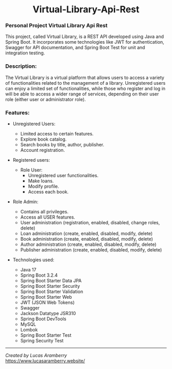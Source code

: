 <h1 align="center" id="title">Virtual-Library-Api-Rest</h1>

<h3>Personal Project Virtual Library Api Rest</h3>

This project, called Virtual Library, is a REST API developed using Java and Spring Boot. It incorporates some technologies like JWT for authentication, Swagger for API documentation, and Spring Boot Test for unit and integration testing.

<h3>Description:</h3>

The Virtual Library is a virtual platform that allows users to access a variety of functionalities related to the management of a library. Unregistered users can enjoy a limited set of functionalities, while those who register and log in will be able to access a wider range of services, depending on their user role (either user or administrator role).

<h3>Features:</h3>

  - Unregistered Users:
    - Limited access to certain features.
    - Explore book catalog.
    - Search books by title, author, publisher.
    - Account registration.
   
  - Registered users:
    - Role User:
      - Unregistered user functionalities.
      - Make loans.
      - Modify profile.
      - Access each book.

  - Role Admin:
      - Contains all privileges.
      - Access all USER features.
      - User administration (registration, enabled, disabled, change roles, delete)
      - Loan administration (create, enabled, disabled, modify, delete)
      - Book administration (create, enabled, disabled, modify, delete)
      - Author administration (create, enabled, disabled, modify, delete)
      - Publisher administration (create, enabled, disabled, modify, delete)

- Technologies used:
  
  - Java 17
  - Spring Boot 3.2.4
  - Spring Boot Starter Data JPA
  - Spring Boot Starter Security
  - Spring Boot Starter Validation
  - Spring Boot Starter Web
  - JWT (JSON Web Tokens)
  - Swagger
  - Jackson Datatype JSR310
  - Spring Boot DevTools
  - MySQL
  - Lombok
  - Spring Boot Starter Test
  - Spring Security Test

<hr>

*Created by Lucas Aramberry*
<br>
https://www.lucasaramberry.website/

